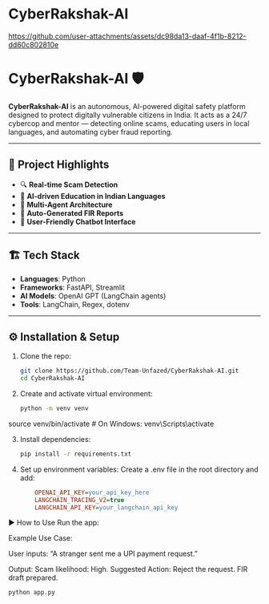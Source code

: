 # CyberRakshak-AI

https://github.com/user-attachments/assets/dc98da13-daaf-4f1b-8212-dd60c802810e

# CyberRakshak-AI 🛡️

**CyberRakshak-AI** is an autonomous, AI-powered digital safety platform designed to protect digitally vulnerable citizens in India. It acts as a 24/7 cybercop and mentor — detecting online scams, educating users in local languages, and automating cyber fraud reporting.

---

## 🌟 Project Highlights

- 🔍 **Real-time Scam Detection**
- 🧠 **AI-driven Education in Indian Languages**
- 🤖 **Multi-Agent Architecture**
- 📝 **Auto-Generated FIR Reports**
- 💬 **User-Friendly Chatbot Interface**

---

## 🏗️ Tech Stack

- **Languages**: Python
- **Frameworks**: FastAPI, Streamlit <!-- EDIT HERE if using another frontend -->
- **AI Models**: OpenAI GPT (LangChain agents)
- **Tools**: LangChain, Regex, dotenv

---

## ⚙️ Installation & Setup

1. Clone the repo:
   ```bash
   git clone https://github.com/Team-Unfazed/CyberRakshak-AI.git
   cd CyberRakshak-AI

2. Create and activate virtual environment:
   ```bash
   python -m venv venv
source venv/bin/activate  # On Windows: venv\Scripts\activate

3. Install dependencies:
   ```bash
   pip install -r requirements.txt

4. Set up environment variables:
   Create a .env file in the root directory and add:
   ```ini
       OPENAI_API_KEY=your_api_key_here
       LANGCHAIN_TRACING_V2=true
       LANGCHAIN_API_KEY=your_langchain_api_key

▶️ How to Use
Run the app: 

Example Use Case:

User inputs: “A stranger sent me a UPI payment request.”

Output: Scam likelihood: High. Suggested Action: Reject the request. FIR draft prepared.

```bash
python app.py
     














